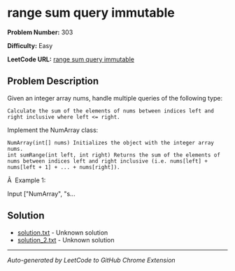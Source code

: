 # range sum query immutable

**Problem Number:** 303

**Difficulty:** Easy

**LeetCode URL:** [range sum query immutable](https://leetcode.com/problems/range-sum-query-immutable/description/)

## Problem Description

Given an integer array nums, handle multiple queries of the following type:


	Calculate the sum of the elements of nums between indices left and right inclusive where left <= right.


Implement the NumArray class:


	NumArray(int[] nums) Initializes the object with the integer array nums.
	int sumRange(int left, int right) Returns the sum of the elements of nums between indices left and right inclusive (i.e. nums[left] + nums[left + 1] + ... + nums[right]).


Â 
Example 1:

Input
["NumArray", "s...

## Solution

- [solution.txt](solution.txt) - Unknown solution
- [solution_2.txt](solution_2.txt) - Unknown solution

---

*Auto-generated by LeetCode to GitHub Chrome Extension*